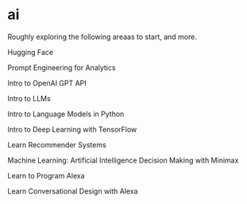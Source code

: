 # ai

Roughly exploring the following areaas to start, and more.

Hugging Face

Prompt Engineering for Analytics

Intro to OpenAI GPT API

Intro to LLMs

Intro to Language Models in Python

Intro to Deep Learning with TensorFlow

Learn Recommender Systems

Machine Learning: Artificial Intelligence Decision Making with Minimax

Learn to Program Alexa

Learn Conversational Design with Alexa
